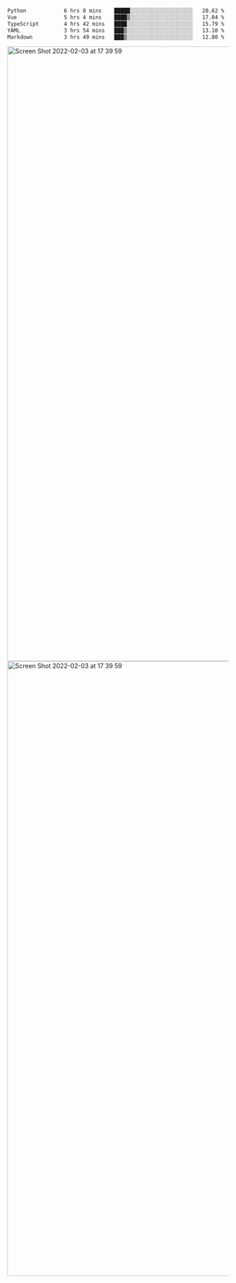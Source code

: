 <!--START_SECTION:waka-->

```txt
Python            6 hrs 8 mins    █████░░░░░░░░░░░░░░░░░░░░   20.62 %
Vue               5 hrs 4 mins    ████▒░░░░░░░░░░░░░░░░░░░░   17.04 %
TypeScript        4 hrs 42 mins   ████░░░░░░░░░░░░░░░░░░░░░   15.79 %
YAML              3 hrs 54 mins   ███▒░░░░░░░░░░░░░░░░░░░░░   13.10 %
Markdown          3 hrs 49 mins   ███▒░░░░░░░░░░░░░░░░░░░░░   12.80 %
```

<!--END_SECTION:waka-->

<img width="1400" alt="Screen Shot 2022-02-03 at 17 39 59" src="https://user-images.githubusercontent.com/45716542/152387304-f2b60485-53a6-4f4b-a818-5cefb1b0c0ae.png">
<img width="1400" alt="Screen Shot 2022-02-03 at 17 39 59" src="https://user-images.githubusercontent.com/45716542/152387273-ea5cdf21-2a45-44da-8bef-00c1763b1d42.png">
